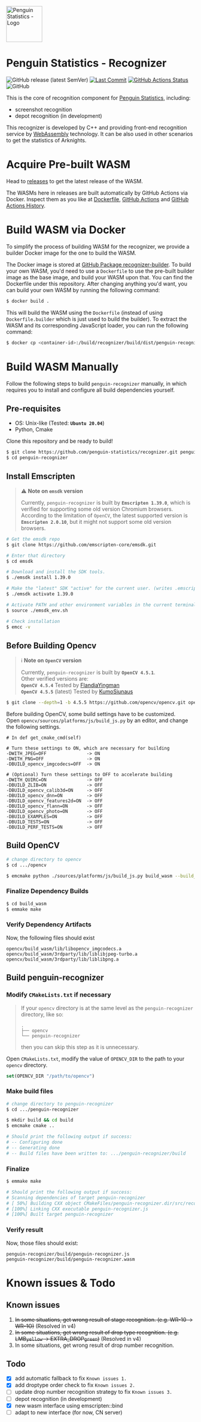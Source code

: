 <img src="https://penguin.upyun.galvincdn.com/logos/penguin_stats_logo.png"
     alt="Penguin Statistics - Logo"
     width="96px" />

# Penguin Statistics - Recognizer

![GitHub release (latest SemVer)](https://img.shields.io/github/v/release/penguin-statistics/recognizer)
[![Last Commit](https://img.shields.io/github/last-commit/penguin-statistics/recognizer)](https://github.com/penguin-statistics/recognizer/commits/v4)
[![GitHub Actions Status](https://github.com/penguin-statistics/recognizer/actions/workflows/build-release.yml/badge.svg)](https://github.com/penguin-statistics/recognizer/actions/workflows/build-release.yml)
![GitHub](https://img.shields.io/github/license/penguin-statistics/recognizer)

This is the core of recognition component for [Penguin Statistics](https://penguin-stats.io/?utm_source=github), including:

+ screenshot recognition
+ depot recognition (in development)

This recognizer is developed by C++ and providing front-end recognition service by [WebAssembly](https://webassembly.org/) technology. It can be also used in other scenarios to get the statistics of Arknights.

# Acquire Pre-built WASM

Head to [releases](https://github.com/penguin-statistics/recognizer/releases) to get the latest release of the WASM.

The WASMs here in releases are built automatically by GitHub Actions via Docker. Inspect them as you like at [Dockerfile](https://github.com/penguin-statistics/recognizer/blob/v4/Dockerfile), [GitHub Actions](https://github.com/penguin-statistics/recognizer/blob/v4/.github/workflows/build-release.yml) and [GitHub Actions History](https://github.com/penguin-statistics/recognizer/actions/workflows/build-release.yml).

# Build WASM via Docker

To simplify the process of building WASM for the recognizer, we provide a builder Docker image for the one to build the WASM.

The Docker image is stored at [GitHub Package recognizer-builder](https://github.com/penguin-statistics/recognizer/pkgs/container/recognizer-builder). To build your own WASM, you'd need to use a `Dockerfile` to use the pre-built builder image as the base image, and build your WASM upon that. You can find the Dockerfile under this repository. After changing anything you'd want, you can build your own WASM by running the following command:

```bash
$ docker build .
```

This will build the WASM using the `Dockerfile` (instead of using `Dockerfile.builder` which is just used to build the builder). To extract the WASM and its corresponding JavaScript loader, you can run the following command:

```bash
$ docker cp <container-id>:/build/recognizer/build/dist/penguin-recognizer* ./build/penguin-recognizer*
```

# Build WASM Manually

Follow the following steps to build `penguin-recognizer` manually, in which requires you to install and configure all build dependencies yourself.

## Pre-requisites

+ OS: Unix-like (Tested: **`Ubuntu 20.04`**)
+ Python, Cmake

Clone this repository and be ready to build!

```bash
$ git clone https://github.com/penguin-statistics/recognizer.git penguin-recognizer
$ cd penguin-recognizer
```

## Install Emscripten

> ⚠ **Note on `emsdk` version**
>
> Currently, `penguin-recognizer` is built by **`Emscripten 1.39.0`**, which is verified for supporting some old version Chromium browsers.
> According to the limitation of `OpenCV`, the latest supported version is **`Emscripten 2.0.10`**, but it might not support some old version browsers.

```bash
# Get the emsdk repo
$ git clone https://github.com/emscripten-core/emsdk.git

# Enter that directory
$ cd emsdk

# Download and install the SDK tools.
$ ./emsdk install 1.39.0

# Make the "latest" SDK "active" for the current user. (writes .emscripten file)
$ ./emsdk activate 1.39.0

# Activate PATH and other environment variables in the current terminal
$ source ./emsdk_env.sh

# Check installation
$ emcc -v
```

## Before Building Opencv

> ℹ️ **Note on `OpenCV` version**
>
> Currently, `penguin-recognizer` is built by **`OpenCV 4.5.1`**.  
> Other verified versions are:  
> **`OpenCV 4.5.4`** Tested by [FlandiaYingman](https://github.com/FlandiaYingman)  
> **`OpenCV 4.5.5`** (latest) Tested by [KumoSiunaus](https://github.com/KumoSiunaus)

```bash
$ git clone --depth=1 -b 4.5.5 https://github.com/opencv/opencv.git opencv/sources
```

Before building OpenCV, some build settings have to be customized.  
Open `opencv/sources/platforms/js/build_js.py` by an editor, and change the following settings.

```plain
# In def get_cmake_cmd(self)

# Turn these settings to ON, which are necessary for building
-DWITH_JPEG=OFF               -> ON
-DWITH_PNG=OFF                -> ON
-DBUILD_opencv_imgcodecs=OFF  -> ON

# (Optional) Turn these settings to OFF to accelerate building
-DWITH_QUIRC=ON               -> OFF
-DBUILD_ZLIB=ON               -> OFF
-DBUILD_opencv_calib3d=ON     -> OFF
-DBUILD_opencv_dnn=ON         -> OFF
-DBUILD_opencv_features2d=ON  -> OFF
-DBUILD_opencv_flann=ON       -> OFF
-DBUILD_opencv_photo=ON       -> OFF
-DBUILD_EXAMPLES=ON           -> OFF
-DBUILD_TESTS=ON              -> OFF
-DBUILD_PERF_TESTS=ON         -> OFF
```

## Build OpenCV

```bash
# change directory to opencv
$ cd .../opencv

$ emcmake python ./sources/platforms/js/build_js.py build_wasm --build_wasm
```

### Finalize Dependency Builds

```bash
$ cd build_wasm
$ emmake make
```

### Verify Dependency Artifacts

Now, the following files should exist  

`opencv/build_wasm/lib/libopencv_imgcodecs.a`  
`opencv/build_wasm/3rdparty/lib/liblibjpeg-turbo.a`  
`opencv/build_wasm/3rdparty/lib/liblibpng.a`  

## Build penguin-recognizer

### Modify `CMakeLists.txt` if necessary

> If your `opencv` directory is at the same level as the `penguin-recognizer` directory, like so:
>
> ```
> .
> ├── opencv
> └── penguin-recognizer
> ```
>
> then you can skip this step as it is unnecessary.

Open `CMakeLists.txt`, modify the value of `OPENCV_DIR` to the path to your `opencv` directory.

```cmake
set(OPENCV_DIR "/path/to/opencv")
```

### Make build files

```bash
# change directory to penguin-recognizer
$ cd .../penguin-recognizer

$ mkdir build && cd build
$ emcmake cmake ..

# Should print the following output if success:
# -- Configuring done
# -- Generating done
# -- Build files have been written to: .../penguin-recognizer/build
```

### Finalize

```bash
$ emmake make

# Should print the following output if success:
# Scanning dependencies of target penguin-recognizer
# [ 50%] Building CXX object CMakeFiles/penguin-recognizer.dir/src/recognizer_wasm.cpp.o
# [100%] Linking CXX executable penguin-recognizer.js
# [100%] Built target penguin-recognizer
```

### Verify result

Now, those files should exist:

```
penguin-recognizer/build/penguin-recognizer.js  
penguin-recognizer/build/penguin-recognizer.wasm
```

# Known issues & Todo

## Known issues

1. ~~In some situations, get wrong result of stage recognition. (e.g. WR-10 -> WR-1O)~~ (Resolved in v4)
2. ~~In some situations, get wrong result of drop type recognition. (e.g. LMB`yellow` -> EXTRA_DROP`green`)~~ (Resolved in v4)
3. In some situations, get wrong result of drop number recognition.

## Todo

+ [x] add automatic fallback to fix `Known issues 1.`
+ [x] add droptype order check to fix `Known issues 2.`
+ [ ] update drop number recognition strategy to fix `Known issues 3.`
+ [ ] depot recognition (in development)
+ [x] new wasm interface using emscripten::bind
+ [ ] adapt to new interface (for now, CN server)
